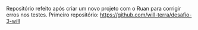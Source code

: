 Repositório refeito após criar um novo projeto com o Ruan para corrigir erros nos testes.
Primeiro repositório: https://github.com/will-terra/desafio-3-will
